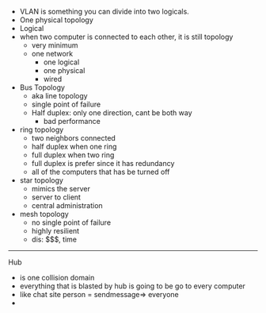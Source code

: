 - VLAN is something you can divide into two logicals.
- One physical topology
- Logical 
- when two computer is connected to each other, it is still topology
    - very minimum
    - one network
        - one logical
        - one physical
        - wired
- Bus Topology
    - aka line topology
    - single point of failure
    - Half duplex: only one direction, cant be both way
        - bad performance
- ring topology
    - two neighbors connected
    - half duplex when one ring
    - full duplex when two ring
    - full duplex is prefer since it has redundancy
    - all of the computers that has be turned off
- star topology
    - mimics the server
    - server to client
    - central administration
- mesh topology
    - no single point of failure
    - highly resilient
    - dis: $$$, time

---

Hub
- is one collision domain
- everything that is blasted by hub is going to be go to every computer
- like chat site
    person = sendmessage=> everyone
- 